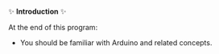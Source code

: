 :sparkles: **Introduction** :sparkles:

At the end of this program:
* You should be familiar with Arduino and related concepts.